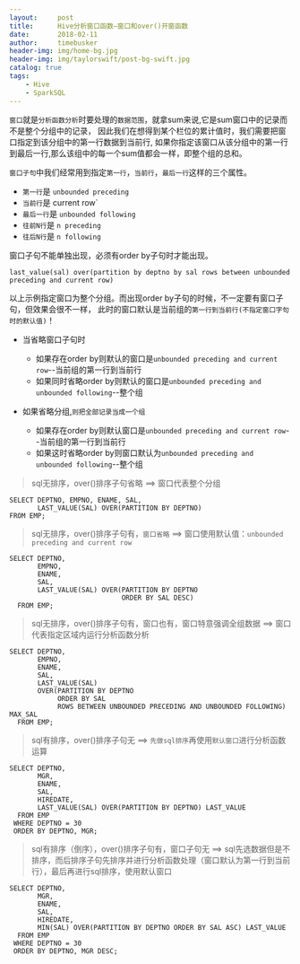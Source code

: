 ```yaml
---
layout:     post
title:      Hive分析窗口函数—窗口和over()开窗函数
date:       2018-02-11
author:     timebusker
header-img: img/home-bg.jpg
header-img: img/taylorswift/post-bg-swift.jpg
catalog: true
tags:
    - Hive
    - SparkSQL
---  
```


`窗口`就是`分析函数分析`时要处理的`数据范围`，就拿sum来说,它是sum窗口中的记录而不是整个分组中的记录，
因此我们在想得到某个栏位的累计值时，我们需要把窗口指定到该分组中的第一行数据到当前行,
如果你指定该窗口从该分组中的第一行到最后一行,那么该组中的每一个sum值都会一样，即整个组的总和。

`窗口子句`中我们经常用到指定`第一行`，`当前行`，`最后一行`这样的三个属性。
- `第一行`是 `unbounded preceding`
- `当前行`是 current row`
- `最后一行`是 `unbounded following`
- `往前N行`是 `n preceding`
- `往后N行`是 `n following`

窗口子句不能单独出现，必须有order by子句时才能出现。

```
last_value(sal) over(partition by deptno by sal rows between unbounded preceding and current row)
```

以上示例指定窗口为整个分组。而出现order by子句的时候，不一定要有窗口子句，但效果会很不一样，
此时的窗口默认是当前组的`第一行到当前行(不指定窗口字句时的默认值)`！

- 当省略窗口子句时
    - 如果存在order by则默认的窗口是`unbounded preceding and current row`--当前组的第一行到当前行
    - 如果同时省略order by则默认的窗口是`unbounded preceding and unbounded following`--整个组

- 如果省略分组,`则把全部记录当成一个组`
    - 如果存在order by则默认窗口是`unbounded preceding and current row`--当前组的第一行到当前行
    - 如果这时省略order by则窗口默认为`unbounded preceding and unbounded following`--整个组

> sql无排序，over()排序子句省略 ==> 窗口代表整个分组

```
SELECT DEPTNO, EMPNO, ENAME, SAL, 
       LAST_VALUE(SAL) OVER(PARTITION BY DEPTNO)
FROM EMP;
```

> sql无排序，over()排序子句有，`窗口省略` ==> 窗口使用默认值：`unbounded preceding and current row`

```
SELECT DEPTNO,
       EMPNO,
       ENAME,
       SAL,
       LAST_VALUE(SAL) OVER(PARTITION BY DEPTNO 
                            ORDER BY SAL DESC)
  FROM EMP;
```

> sql无排序，over()排序子句有，窗口也有，窗口特意强调全组数据 ==> 窗口代表指定区域内运行分析函数分析

```
SELECT DEPTNO,
       EMPNO,
       ENAME,
       SAL,
       LAST_VALUE(SAL) 
       OVER(PARTITION BY DEPTNO 
            ORDER BY SAL 
            ROWS BETWEEN UNBOUNDED PRECEDING AND UNBOUNDED FOLLOWING) MAX_SAL
  FROM EMP;
```

> sql有排序，over()排序子句无 ==> `先做sql排序`再使用`默认窗口`进行分析函数运算

```
SELECT DEPTNO,
       MGR,
       ENAME,
       SAL,
       HIREDATE,
       LAST_VALUE(SAL) OVER(PARTITION BY DEPTNO) LAST_VALUE
  FROM EMP
 WHERE DEPTNO = 30
 ORDER BY DEPTNO, MGR;
```

> sql有排序（倒序），over()排序子句有，窗口子句无 ==> sql先选数据但是不排序，而后排序子句先排序并进行分析函数处理（窗口默认为第一行到当前行），最后再进行sql排序，使用默认窗口

```
SELECT DEPTNO,
       MGR,
       ENAME,
       SAL,
       HIREDATE,
       MIN(SAL) OVER(PARTITION BY DEPTNO ORDER BY SAL ASC) LAST_VALUE
  FROM EMP
 WHERE DEPTNO = 30
 ORDER BY DEPTNO, MGR DESC;
```